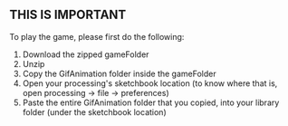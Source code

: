 ## THIS IS IMPORTANT
To play the game, please first do the following:
1) Download the zipped gameFolder
2) Unzip
4) Copy the GifAnimation folder inside the gameFolder
3) Open your processing's sketchbook location (to know where that is, open processing -> file -> preferences)
4) Paste the entire GifAnimation folder that you copied, into your library folder (under the sketchbook location)
